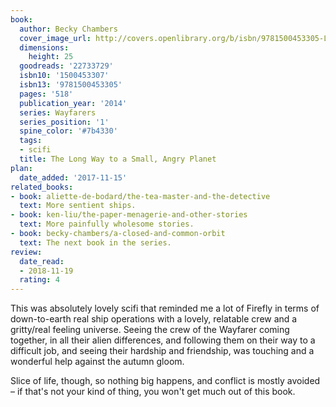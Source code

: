 ```yaml
---
book:
  author: Becky Chambers
  cover_image_url: http://covers.openlibrary.org/b/isbn/9781500453305-L.jpg
  dimensions:
    height: 25
  goodreads: '22733729'
  isbn10: '1500453307'
  isbn13: '9781500453305'
  pages: '518'
  publication_year: '2014'
  series: Wayfarers
  series_position: '1'
  spine_color: '#7b4330'
  tags:
  - scifi
  title: The Long Way to a Small, Angry Planet
plan:
  date_added: '2017-11-15'
related_books:
- book: aliette-de-bodard/the-tea-master-and-the-detective
  text: More sentient ships.
- book: ken-liu/the-paper-menagerie-and-other-stories
  text: More painfully wholesome stories.
- book: becky-chambers/a-closed-and-common-orbit
  text: The next book in the series.
review:
  date_read:
  - 2018-11-19
  rating: 4
---
```


This was absolutely lovely scifi that reminded me a lot of Firefly in terms of down-to-earth real ship operations with a lovely, relatable crew and a gritty/real feeling universe. Seeing the crew of the Wayfarer coming together, in all their alien differences, and following them on their way to a difficult job, and seeing their hardship and friendship, was touching and a wonderful help against the autumn gloom.

Slice of life, though, so nothing big happens, and conflict is mostly avoided – if that's not your kind of thing, you
won't get much out of this book.
